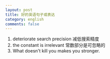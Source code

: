 ```yaml
---
layout: post
title: 好的英语句子或表达
category: english
comments: false
---
```

1. deteriorate search precision 减低搜索精度
2. the constant is irrelevant 常数部分是可忽略的
3. What doesn't kill you makes you stronger.